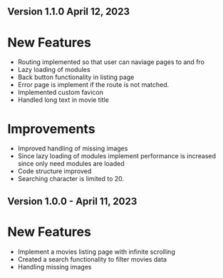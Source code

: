 ## Version 1.1.0 April 12, 2023
# New Features
* Routing implemented so that user can naviage pages to and fro
* Lazy loading of modules
* Back button functionality in listing page
* Error page is implement if the route is not matched.
* Implemented custom favicon
* Handled long text in movie title

# Improvements
* Improved handling of missing images
* Since lazy loading of modules implement performance is increased since only need modules are loaded
* Code structure improved
* Searching character is limited to 20.



## Version 1.0.0 - April 11, 2023
# New Features
* Implement a movies listing page with infinite scrolling
* Created a search functionality to filter movies data
* Handling missing images
